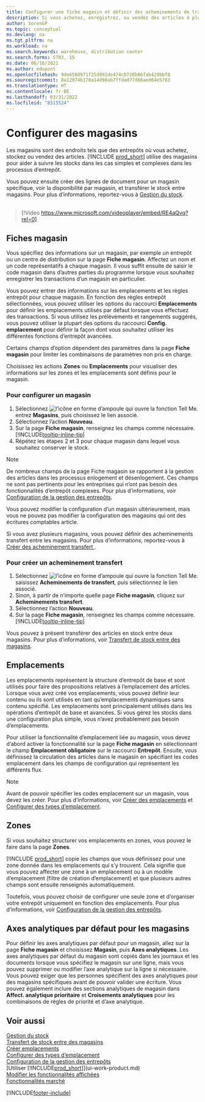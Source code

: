 ```yaml
---
title: Configurer une fiche magasin et définir des acheminements de transfert (contient une vidéo)
description: Si vous achetez, enregistrez, ou vendez des articles à plusieurs magasins ou entrepôt, vous devez configurer chaque magasin avec une fiche magasin et définir des acheminements transfert.
author: SorenGP
ms.topic: conceptual
ms.devlang: na
ms.tgt_pltfrm: na
ms.workload: na
ms.search.keywords: warehouse, distribution center
ms.search.forms: 5703, 15
ms.date: 06/16/2021
ms.author: edupont
ms.openlocfilehash: 9de6580971f25d092de474c0720b86fab420bbf8
ms.sourcegitcommit: 8a12074b170a14d98ab7ffdad77d66aed64e5783
ms.translationtype: HT
ms.contentlocale: fr-BE
ms.lasthandoff: 03/31/2022
ms.locfileid: "8515524"
---
```

# <a name="set-up-locations"></a>Configurer des magasins

Les magasins sont des endroits tels que des entrepôts où vous achetez, stockez ou vendez des articles. [!INCLUDE [prod_short](includes/prod_short.md)] utilise des magasins pour aider à suivre les stocks dans les cas simples et complexes dans les processus d’entrepôt.

Vous pouvez ensuite créer des lignes de document pour un magasin spécifique, voir la disponibilité par magasin, et transférer le stock entre magasins. Pour plus d’informations, reportez-vous à [Gestion du stock](inventory-manage-inventory.md).
<br><br>  
  
> [!Video https://www.microsoft.com/videoplayer/embed/RE4aQvq?rel=0]

## <a name="location-cards"></a>Fiches magasin
Vous spécifiez des informations sur un magasin, par exemple un entrepôt ou un centre de distribution sur la page **Fiche magasin**. Affectez un nom et un code représentatifs à chaque magasin. Il vous suffit ensuite de saisir le code magasin dans d’autres parties du programme lorsque vous souhaitez enregistrer les transactions d’un magasin en particulier.  

Vous pouvez entrer des informations sur les emplacements et les règles entrepôt pour chaque magasin. En fonction des règles entrepôt sélectionnées, vous pouvez utiliser les options du raccourci **Emplacements** pour définir les emplacements utilisés par défaut lorsque vous effectuez des transactions. Si vous utilisez les prélèvements et rangements suggérés, vous pouvez utiliser la plupart des options du raccourci **Config. emplacement** pour définir la façon dont vous souhaitez utiliser les différentes fonctions d’entrepôt avancées.  

Certains champs d’option dépendent des paramètres dans la page **Fiche magasin** pour limiter les combinaisons de paramètres non pris en charge.  

Choisissez les actions **Zones** ou **Emplacements** pour visualiser des informations sur les zones et les emplacements sont définis pour le magasin.

### <a name="to-set-up-a-location"></a>Pour configurer un magasin

1. Sélectionnez ![l’icône en forme d’ampoule qui ouvre la fonction Tell Me.](media/ui-search/search_small.png "Dites-moi ce que vous voulez faire") entrez **Magasins**, puis choisissez le lien associé.
2. Sélectionnez l’action **Nouveau**.
3. Sur la page **Fiche magasin**, renseignez les champs comme nécessaire. [!INCLUDE[tooltip-inline-tip](includes/tooltip-inline-tip_md.md)]
4. Répétez les étapes 2 et 3 pour chaque magasin dans lequel vous souhaitez conserver le stock.

> [!NOTE]  
> De nombreux champs de la page Fiche magasin se rapportent à la gestion des articles dans les processus enlogement et désenlogement. Ces champs ne sont pas pertinents pour les entreprises qui n’ont pas besoin des fonctionnalités d’entrepôt complexes. Pour plus d’informations, voir [Configuration de la gestion des entrepôts](warehouse-setup-warehouse.md).

Vous pouvez modifier la configuration d’un magasin ultérieurement, mais vous ne pouvez pas modifier la configuration des magasins qui ont des écritures comptables article.  

Si vous avez plusieurs magasins, vous pouvez définir des acheminements transfert entre les magasins. Pour plus d’informations, reportez-vous à [Créer des acheminement transfert ](inventory-how-setup-locations.md#to-create-a-transfer-route). 

### <a name="to-create-a-transfer-route"></a>Pour créer un acheminement transfert

1. Sélectionnez ![l’icône en forme d’ampoule qui ouvre la fonction Tell Me.](media/ui-search/search_small.png "Dites-moi ce que vous voulez faire") saisissez **Acheminements de transfert**, puis sélectionnez le lien associé.
2. Sinon, à partir de n’importe quelle page **Fiche magasin**, cliquez sur **Acheminements transfert**.
3. Sélectionnez l’action **Nouveau**.
4. Sur la page **Fiche magasin**, renseignez les champs comme nécessaire. [!INCLUDE[tooltip-inline-tip](includes/tooltip-inline-tip_md.md)]

Vous pouvez à présent transférer des articles en stock entre deux magasins. Pour plus d’informations, voir [Transfert de stock entre des magasins](inventory-how-transfer-between-locations.md).    

## <a name="bins"></a>Emplacements

Les emplacements représentent la structure d’entrepôt de base et sont utilisés pour faire des propositions relatives à l’emplacement des articles. Lorsque vous avez créé vos emplacements, vous pouvez définir leur contenu ou ils sont utilisés en tant qu’emplacements dynamiques sans contenu spécifié. Les emplacements sont principalement utilisés dans les opérations d’entrepôt de base et avancées. Si vous gérez les stocks dans une configuration plus simple, vous n’avez probablement pas besoin d’emplacements.

Pour utiliser la fonctionnalité d’emplacement liée au magasin, vous devez d’abord activer la fonctionnalité sur la page **Fiche magasin** en sélectionnant le champ **Emplacement obligatoire** sur le raccourci **Entrepôt**. Ensuite, vous définissez la circulation des articles dans le magasin en spécifiant les codes emplacement dans les champs de configuration qui représentent les différents flux.

> [!NOTE]
> Avant de pouvoir spécifier les codes emplacement sur un magasin, vous devez les créer. Pour plus d’informations, voir [Créer des emplacements](warehouse-how-to-create-individual-bins.md) et [Configurer des types d’emplacement](warehouse-how-to-set-up-bin-types.md).  

## <a name="zones"></a>Zones

Si vous souhaitez structurer vos emplacements en zones, vous pouvez le faire dans la page **Zones**.

[!INCLUDE [prod_short](includes/prod_short.md)] copie les champs que vous définissez pour une zone donnée dans les emplacements qui s’y trouvent. Cela signifie que vous pouvez affecter une zone à un emplacement ou à un modèle d’emplacement (filtre de création d’emplacement) et que plusieurs autres champs sont ensuite renseignés automatiquement.

Toutefois, vous pouvez choisir de configurer une seule zone et d’organiser votre entrepôt uniquement en fonction des emplacements. Pour plus d’informations, voir [Configuration de la gestion des entrepôts](warehouse-setup-warehouse.md).  

## <a name="default-dimensions-for-locations"></a>Axes analytiques par défaut pour les magasins
Pour définir les axes analytiques par défaut pour un magasin, allez sur la page **Fiche magasin** et choisissez **Magasin**, puis **Axes analytiques**. Les axes analytiques par défaut du magasin sont copiés dans les journaux et les documents lorsque vous spécifiez le magasin sur une ligne, mais vous pouvez supprimer ou modifier l’axe analytique sur la ligne si nécessaire. Vous pouvez exiger que les personnes spécifient des axes analytiques pour des magasins spécifiques avant de pouvoir valider une écriture. Vous pouvez également inclure des sections analytiques de magasin dans **Affect. analytique prioritaire** et **Croisements analytiques** pour les combinaisons de règles de priorité et d’axe analytique.

## <a name="see-also"></a>Voir aussi

[Gestion du stock](inventory-manage-inventory.md)  
[Transfert de stock entre des magasins](inventory-how-transfer-between-locations.md)  
[Créer emplacements](warehouse-how-to-create-individual-bins.md)  
[Configurer des types d’emplacement](warehouse-how-to-set-up-bin-types.md)  
[Configuration de la gestion des entrepôts](warehouse-setup-warehouse.md)  
[Utiliser [!INCLUDE[prod_short](includes/prod_short.md)]](ui-work-product.md)  
[Modifier les fonctionnalités affichées](ui-experiences.md)  
[Fonctionnalités marché](ui-across-business-areas.md)


[!INCLUDE[footer-include](includes/footer-banner.md)]